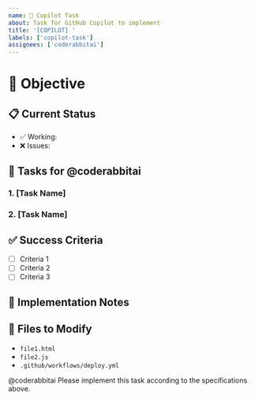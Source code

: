 ```yaml
---
name: 🤖 Copilot Task
about: Task for GitHub Copilot to implement
title: '[COPILOT] '
labels: ['copilot-task']
assignees: ['coderabbitai']
---
```


# 🎯 Objective
<!-- Clear description of what needs to be implemented -->

## 📋 Current Status
<!-- What is currently working/not working -->
- ✅ Working: 
- ❌ Issues: 

## 🔧 Tasks for @coderabbitai

### 1. [Task Name]
<!-- Specific implementation steps -->

### 2. [Task Name]
<!-- Additional tasks if needed -->

## ✅ Success Criteria
<!-- How to verify the task is complete -->
- [ ] Criteria 1
- [ ] Criteria 2
- [ ] Criteria 3

## 📝 Implementation Notes
<!-- Technical details, constraints, or specific requirements -->

## 🔧 Files to Modify
<!-- List specific files that need changes -->
- `file1.html`
- `file2.js`
- `.github/workflows/deploy.yml`

@coderabbitai Please implement this task according to the specifications above.